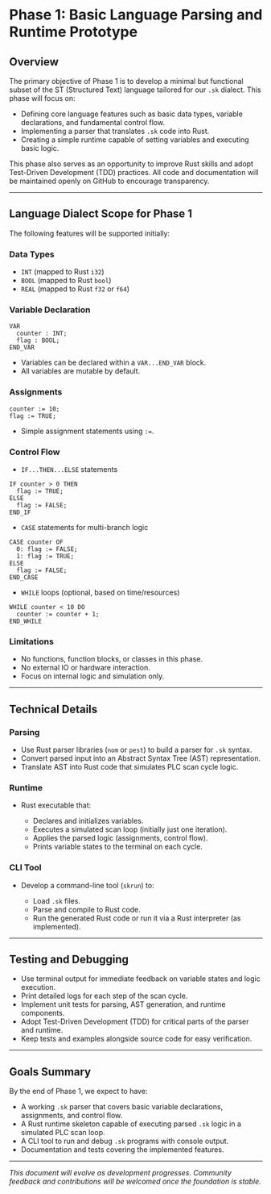 # Phase 1: Basic Language Parsing and Runtime Prototype

## Overview

The primary objective of Phase 1 is to develop a minimal but functional subset of the ST (Structured Text) language tailored for our `.sk` dialect. This phase will focus on:

- Defining core language features such as basic data types, variable declarations, and fundamental control flow.
- Implementing a parser that translates `.sk` code into Rust.
- Creating a simple runtime capable of setting variables and executing basic logic.

This phase also serves as an opportunity to improve Rust skills and adopt Test-Driven Development (TDD) practices. All code and documentation will be maintained openly on GitHub to encourage transparency.

---

## Language Dialect Scope for Phase 1

The following features will be supported initially:

### Data Types

- `INT` (mapped to Rust `i32`)
- `BOOL` (mapped to Rust `bool`)
- `REAL` (mapped to Rust `f32` or `f64`)

### Variable Declaration

```sk
VAR
  counter : INT;
  flag : BOOL;
END_VAR
````

* Variables can be declared within a `VAR...END_VAR` block.
* All variables are mutable by default.

### Assignments

```sk
counter := 10;
flag := TRUE;
```

* Simple assignment statements using `:=`.

### Control Flow

* `IF...THEN...ELSE` statements

```sk
IF counter > 0 THEN
  flag := TRUE;
ELSE
  flag := FALSE;
END_IF
```

* `CASE` statements for multi-branch logic

```sk
CASE counter OF
  0: flag := FALSE;
  1: flag := TRUE;
ELSE
  flag := FALSE;
END_CASE
```

* `WHILE` loops (optional, based on time/resources)

```sk
WHILE counter < 10 DO
  counter := counter + 1;
END_WHILE
```

### Limitations

* No functions, function blocks, or classes in this phase.
* No external IO or hardware interaction.
* Focus on internal logic and simulation only.

---

## Technical Details

### Parsing

* Use Rust parser libraries (`nom` or `pest`) to build a parser for `.sk` syntax.
* Convert parsed input into an Abstract Syntax Tree (AST) representation.
* Translate AST into Rust code that simulates PLC scan cycle logic.

### Runtime

* Rust executable that:

  * Declares and initializes variables.
  * Executes a simulated scan loop (initially just one iteration).
  * Applies the parsed logic (assignments, control flow).
  * Prints variable states to the terminal on each cycle.

### CLI Tool

* Develop a command-line tool (`skrun`) to:

  * Load `.sk` files.
  * Parse and compile to Rust code.
  * Run the generated Rust code or run it via a Rust interpreter (as implemented).

---

## Testing and Debugging

* Use terminal output for immediate feedback on variable states and logic execution.
* Print detailed logs for each step of the scan cycle.
* Implement unit tests for parsing, AST generation, and runtime components.
* Adopt Test-Driven Development (TDD) for critical parts of the parser and runtime.
* Keep tests and examples alongside source code for easy verification.

---

## Goals Summary

By the end of Phase 1, we expect to have:

* A working `.sk` parser that covers basic variable declarations, assignments, and control flow.
* A Rust runtime skeleton capable of executing parsed `.sk` logic in a simulated PLC scan loop.
* A CLI tool to run and debug `.sk` programs with console output.
* Documentation and tests covering the implemented features.

---

*This document will evolve as development progresses. Community feedback and contributions will be welcomed once the foundation is stable.*

```
